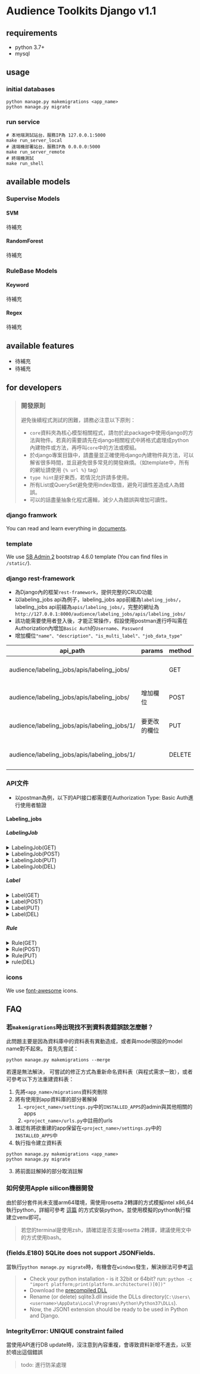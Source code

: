 # Audience Toolkits Django v1.1

## requirements

- python 3.7+
- mysql

## usage
### initial databases
```shell
python manage.py makemigrations <app_name>
python manage.py migrate
```

### run service
```shell
# 本地端測試站台，服務IP為 127.0.0.1:5000
make run_server_local
# 遠端機部署站台，服務IP為 0.0.0.0:5000
make run_server_remote
# 終端機測試
make run_shell
```

## available models
### Supervise Models
#### SVM
待補充
#### RandomForest
待補充
### RuleBase Models
#### Keyword
待補充
#### Regex
待補充

## available features
- 待補充
- 待補充

## for developers
> ### 開發原則
> 避免後續程式測試的困難，請務必注意以下原則：
> - `core`資料夾為核心模型相關程式，請勿於此package中使用django的方法與物件。若真的需要請先在django相關程式中將格式處理成python內建物件或方法，再呼叫`core`中的方法或模組。
> - 於django專案目錄中，請盡量並正確使用django內建物件與方法，可以解省很多時間，並且避免很多常見的開發麻煩。（如template中，所有的網址請使用 `{% url %}` tag）
> - `type hint`是好東西，若情況允許請多使用。
> - 所有List或QuerySet避免使用index取值，避免可讀性差造成人為錯誤。
> - 可以的話盡量抽象化程式邏輯，減少人為錯誤與增加可讀性。

### django framwork
You can read and learn everything in [documents](https://docs.djangoproject.com/zh-hans/3.1/).

### template
We use [SB Admin 2](https://startbootstrap.com/previews/sb-admin-2) bootstrap 4.6.0 template (You can find files in `/static/`).

### django rest-framework
- 為Django內的框架`rest-framework`，提供完整的CRUD功能
- 以labeling_jobs api為例子，labeling_jobs app前綴為`labeling_jobs/`，labeling_jobs api前綴為`apis/labeling_jobs/`，完整的網址為`http://127.0.0.1:8000/audience/labeling_jobs/apis/labeling_jobs/`
- 該功能需要使用者登入後，才能正常操作，假設使用postman進行呼叫需在Authorization內增加`Basic Auth`的`Username`、`Password`
- 增加欄位`"name"、"description"、"is_multi_label"、"job_data_type"`

| api_path | params | method | action | return |
|----------|--------|--------|--------|--------|
| audience/labeling_jobs/apis/labeling_jobs/ | | GET | 取回所有資料 | 回傳DB內所有labeling_jobs | 
| audience/labeling_jobs/apis/labeling_jobs/ | 增加欄位 | POST | 新增資料 | 回傳DB內所有labeling_jobs | 
| audience/labeling_jobs/apis/labeling_jobs/1/ | 要更改的欄位 | PUT | 修改該筆ID內的資料 | 回傳該筆資料修改後狀況 | 
| audience/labeling_jobs/apis/labeling_jobs/1/ | | DELETE | 依照該筆ID刪除資料| | 

### API文件
- 以postman為例，以下的API接口都需要在Authorization Type: Basic Auth進行使用者驗證

#### Labeling_jobs

##### LabelingJob

<details>
<summary>LabelingJob(GET)</summary>

- 獲得所有任務列表

    | 項目 | 說明 |
    |-----|-----|
    | API URL | {domain}/labeling_jobs/apis/labeling_job/ |
    | method | GET |

- Request: 無

- Response

    | 欄位 | 型別 | 說明 |
    |-----|-----|-----|
    | id | integer | 任務ID |
    | name | string | 標記工作名稱 |
    | description | string | 定義與說明 |
    | is_multi_label | boolean | 是否屬於多標籤 |
    | job_data_type | string | 任務類型 |
    | create_at | time | 建立時間 |
    | update_at | time | 最後更改 |
    | created_by | string | User name |
    | url | string | 查詢該筆資料URL |

- Request Example: 無

- Response Example

```json
{
    "url": "http://127.0.0.1:8000/audience/labeling_jobs/apis/labeling_job/10/",
    "id": 10,
    "created_by": "eddy",
    "name": "test",
    "description": "test",
    "is_multi_label": false,
    "job_data_type": "term_weight",
    "created_at": "2021-07-14T15:56:35.164504",
    "updated_at": "2021-07-14T15:56:35.164504"
}
```

</details>

<details>
<summary>LabelingJob(POST)</summary>

- 獲得所有任務列表

    | 項目 | 說明 |
    |-----|-----|
    | API URL | {domain}/labeling_jobs/apis/labeling_job/ |
    | method | POST |

- Request

    | 欄位 | 型別 | 必填 | 說明 |
    |-----|-----|------|-----|
    | name | string | Y |標記工作名稱 |
    | description | string | Y |定義與說明 |
    | is_multi_label | boolean | N | 是否屬於多標籤 |
    | job_data_type | string | N | 任務類型 |

- Response

    | 欄位 | 型別 | 說明 |
    |-----|-----|-----|
    | id | integer | 任務ID |
    | name | string | 標記工作名稱 |
    | description | string | 定義與說明 |
    | is_multi_label | boolean | 是否屬於多標籤 |
    | job_data_type | string | 任務類型 |
    | create_at | time | 建立時間 |
    | update_at | time | 最後更改 |
    | created_by | string | User name |
    | url | string | 查詢該筆資料URL |

- Request Example: 

```json
{
    "name": "postman_test",
    "description": "postman_desc",
    "is_multi_label": false,
    "job_data_type": "term_weight"
}
```

- Response Example

```json
{
    "url": "http://127.0.0.1:8000/audience/labeling_jobs/apis/labeling_job/12/",
    "id": 12,
    "created_by": "eddy",
    "name": "postman_test",
    "description": "postman_desc",
    "is_multi_label": false,
    "job_data_type": "term_weight",
    "created_at": "2021-07-16T14:13:37.852387",
    "updated_at": "2021-07-16T14:13:37.852387"
}
```

</details>

<details>
<summary>LabelingJob(PUT)</summary>

- 獲得所有任務列表

    | 項目 | 說明 |
    |-----|-----|
    | API URL | {domain}/labeling_jobs/apis/labeling_job/{labeling_job id}/ |
    | method | PUT |

- Request: 無

    | 欄位 | 型別 | 必填 | 說明 |
    |-----|-----|------|-----|
    | name | string | Y |標記工作名稱 |
    | description | string | Y |定義與說明 |
    | is_multi_label | boolean | N | 是否屬於多標籤 |
    | job_data_type | string | N | 任務類型 |

- Response

    | 欄位 | 型別 | 說明 |
    |-----|-----|-----|
    | id | integer | 任務ID |
    | name | string | 標記工作名稱 |
    | description | string | 定義與說明 |
    | is_multi_label | boolean | 是否屬於多標籤 |
    | job_data_type | string | 任務類型 |
    | create_at | time | 建立時間 |
    | update_at | time | 最後更改 |
    | created_by | string | User name |
    | url | string | 查詢該筆資料URL |

- Request Example:

```json
{
    "name": "postman_test2",
    "description": "postman_desc2",
    "is_multi_label": true,
    "job_data_type": "regex"
}
```

- Response Example

```json
{
    "url": "http://127.0.0.1:8000/audience/labeling_jobs/apis/labeling_job/10/",
    "id": 10,
    "created_by": "eddy",
    "name": "postman_test2",
    "description": "postman_desc2",
    "is_multi_label": true,
    "job_data_type": "regex",
    "created_at": "2021-07-16T14:13:37.852387",
    "updated_at": "2021-07-16T14:26:49.023896"
}
```

</details>

<details>
<summary>LabelingJob(DEL)</summary>

- 獲得所有任務列表

    | 項目 | 說明 |
    |-----|-----|
    | API URL | {domain}/labeling_jobs/apis/labeling_job/{labeling_job id}/ |
    | method | DEL |

- Request: 無

- Response: 無

- Request Example: 無

- Response Example: 無

</details>

##### Label

<details>
<summary>Label(GET)</summary>

- 獲得所有任務列表

    | 項目 | 說明 |
    |-----|-----|
    | API URL | {domain}/labeling_jobs/apis/label/ |
    | method | GET |

- Request: 無

- Response

    | 欄位 | 型別 | 說明 |
    |-----|-----|-----|
    | id | integer | 標籤ID |
    | job | string | 任務名稱 |
    | job_id | integer | 任務ID |
    | name | string | 標籤名稱 |
    | description | string | 標籤定義 |
    | target_amount | integer | 目標數量 |
    | create_at | time | 建立時間 |
    | update_at | time | 最後更改 |
    | url | string | 查詢該筆資料URL |

- Request Example: 無

- Response Example

```json
{
    "url": "http://127.0.0.1:8000/audience/labeling_jobs/apis/label/9/",
    "id": 9,
    "job": "2222 (監督式學習模型資料)",
    "job_id": 2,
    "name": "postman",
    "description": "postman_desc",
    "target_amount": 200,
    "created_at": "2021-07-14T11:32:29.317272",
    "updated_at": "2021-07-14T11:32:29.317272"
}
```

</details>

<details>
<summary>Label(POST)</summary>

- 獲得所有任務列表

    | 項目 | 說明 |
    |-----|-----|
    | API URL | {domain}/labeling_jobs/apis/label/ |
    | method | POST |

- Request

    | 欄位 | 型別 | 必填 | 說明 |
    |-----|-----|------|-----|
    | job_id | integer | Y | 任務ID |
    | name | string | Y |標記工作名稱 |
    | description | string | Y |定義與說明 |
    | target_amount | integer | N | 目標數量 |

- Response

    | 欄位 | 型別 | 說明 |
    |-----|-----|-----|
    | id | integer | 標籤ID |
    | job | string | 任務名稱 |
    | job_id | integer | 任務ID |
    | name | string | 標籤名稱 |
    | description | string | 標籤定義 |
    | target_amount | integer | 目標數量 |
    | create_at | time | 建立時間 |
    | update_at | time | 最後更改 |
    | created_by | string | User name |
    | url | string | 查詢該筆資料URL |

- Request Example: 

```json
{
    "job_id": 2,
    "name": "postman",
    "description": "postman_desc",
    "target_amount": 200
}
```

- Response Example

```json
{
    "url": "http://127.0.0.1:8000/audience/labeling_jobs/apis/labeling_job/13/",
    "id": 13,
    "created_by": "eddy",
    "name": "postman_test",
    "description": "postman_desc",
    "is_multi_label": false,
    "job_data_type": "term_weight",
    "created_at": "2021-07-16T14:13:37.852387",
    "updated_at": "2021-07-16T14:13:37.852387"
}
```

</details>

<details>
<summary>Label(PUT)</summary>

- 獲得所有任務列表

    | 項目 | 說明 |
    |-----|-----|
    | API URL | {domain}/labeling_jobs/apis/label/{label id}/ |
    | method | PUT |

- Request: 無

    | 欄位 | 型別 | 必填 | 說明 |
    |-----|-----|------|-----|
    | job_id | integer | Y | 任務ID |
    | name | string | Y |標記工作名稱 |
    | description | string | Y |定義與說明 |
    | target_amount | integer | N | 目標數量 |

- Response

    | 欄位 | 型別 | 說明 |
    |-----|-----|-----|
    | id | integer | 標籤ID |
    | job | string | 任務名稱 |
    | job_id | integer | 任務ID |
    | name | string | 標籤名稱 |
    | description | string | 標籤定義 |
    | target_amount | integer | 目標數量 |
    | create_at | time | 建立時間 |
    | update_at | time | 最後更改 |
    | url | string | 查詢該筆資料URL |

- Request Example:

```json
{
    "job_id": 2,
    "name": "postman26",
    "description": "postman_desc26",
    "target_amount": 200
}
```

- Response Example

```json
{
    "url": "http://127.0.0.1:8000/audience/labeling_jobs/apis/label/13/",
    "id": 13,
    "job": "2222 (監督式學習模型資料)",
    "job_id": 2,
    "name": "postman26",
    "description": "postman_desc26",
    "target_amount": 200,
    "created_at": "2021-07-16T14:36:20.196095",
    "updated_at": "2021-07-16T14:38:58.681244"
}
```

</details>

<details>
<summary>Label(DEL)</summary>

- 獲得所有任務列表

    | 項目 | 說明 |
    |-----|-----|
    | API URL | {domain}/labeling_jobs/apis/label/{label id}/ |
    | method | DEL |

- Request: 無

- Response: 無

- Request Example: 無

- Response Example: 無

</details>

##### Rule

<details>
<summary>Rule(GET)</summary>

- 獲得所有任務列表

    | 項目 | 說明 |
    |-----|-----|
    | API URL | {domain}/labeling_jobs/apis/rule/ |
    | method | GET |

- Request: 無

- Response

    | 欄位 | 型別 | 說明 |
    |-----|-----|-----|
    | id | integer | 規則ID |
    | job | string | 任務名稱 |
    | job_id | integer | 任務ID |
    | label | string | 標籤名稱 |
    | label_id | integer | 標籤ID |
    | content | string | 規則內文 |
    | rule_type | string(RuleType) | 規則類型 |
    | match_type | string(MatchType) | 比對方式 |
    | score | float | 命中分數 |
    | create_at | time | 建立時間 |
    | created_by | string | User name |
    | url | string | 查詢該筆資料URL |

- Request Example: 無

- Response Example

```json
{
    "url": "http://127.0.0.1:8000/audience/labeling_jobs/apis/rule/14/",
    "id": 14,
    "job": "男性_作者名關鍵字規則(關鍵字規則模型資料)",
    "job_id": 9,
    "label": "男性",
    "label_id": 22,
    "created_by": "eddy",
    "content": "家豪",
    "rule_type": "keyword",
    "match_type": "start",
    "score": 1.0,
    "created_at": "2021-07-16T11:24:47.316956"
}
```

</details>

<details>
<summary>Rule(POST)</summary>

- 獲得所有任務列表

    | 項目 | 說明 |
    |-----|-----|
    | API URL | {domain}/labeling_jobs/apis/rule/ |
    | method | POST |

- Request

    | 欄位 | 型別 | 必填 | 說明 |
    |-----|-----|------|-----|
    | job_id | integer | Y | 任務ID |
    | label_id | integer | Y | 標籤ID |
    | content | string | Y | 規則內文 |
    | rule_type | string(RuleType) | N | 規則類型 |
    | match_type | string(MatchType) | N | 比對方式 |
    | score | float | N | 命中分數 |

- Response

    | 欄位 | 型別 | 說明 |
    |-----|-----|-----|
    | id | integer | 規則ID |
    | job | string | 任務名稱 |
    | job_id | integer | 任務ID |
    | label | string | 標籤名稱 |
    | label_id | integer | 標籤ID |
    | content | string | 規則內文 |
    | rule_type | string(RuleType) | 規則類型 |
    | match_type | string(MatchType) | 比對方式 |
    | score | float | 命中分數 |
    | create_at | time | 建立時間 |
    | created_by | string | User name |
    | url | string | 查詢該筆資料URL |

- Request Example: 

```json
{
    "job_id": 9,
    "label_id": 22,
    "content": "志明",
    "rule_type": "keyword",
    "match_type": "end",
    "score": 1.0
}
```

- Response Example

```json
{
    "url": "http://127.0.0.1:8000/audience/labeling_jobs/apis/rule/14/",
    "id": 14,
    "job": "男性_作者名關鍵字規則(關鍵字規則模型資料)",
    "job_id": 9,
    "label": "男性",
    "label_id": 22,
    "created_by": "eddy",
    "content": "志明",
    "rule_type": "keyword",
    "match_type": "end",
    "score": 1.0,
    "created_at": "2021-07-16T11:26:47.316956"
}
```

</details>

<details>
<summary>Rule(PUT)</summary>

- 獲得所有任務列表

    | 項目 | 說明 |
    |-----|-----|
    | API URL | {domain}/labeling_jobs/apis/rule/{rule id}/ |
    | method | PUT |

- Request: 無

    | 欄位 | 型別 | 必填 | 說明 |
    |-----|-----|------|-----|
    | content | string | Y | 規則內文 |
    | rule_type | string(RuleType) | N | 規則類型 |
    | match_type | string(MatchType) | N | 比對方式 |
    | score | float | N | 命中分數 |

- Response

    | 欄位 | 型別 | 說明 |
    |-----|-----|-----|
    | id | integer | 標籤ID |
    | job | string | 任務名稱 |
    | job_id | integer | 任務ID |
    | name | string | 標籤名稱 |
    | description | string | 標籤定義 |
    | target_amount | integer | 目標數量 |
    | create_at | time | 建立時間 |
    | update_at | time | 最後更改 |
    | url | string | 查詢該筆資料URL |

- Request Example:

```json
{
    "content": "龍尼",
    "rule_type": "keyword",
    "match_type": "end",
    "score": 1.0
}
```

- Response Example

```json
{
    "url": "http://127.0.0.1:8000/audience/labeling_jobs/apis/rule/14/",
    "id": 14,
    "job": "男性_作者名關鍵字規則(關鍵字規則模型資料)",
    "job_id": 9,
    "label": "男性",
    "label_id": 22,
    "created_by": "eddy",
    "content": "龍尼",
    "rule_type": "keyword",
    "match_type": "end",
    "score": 1.0,
    "created_at": "2021-07-16T11:27:47.316956"
}
```

</details>

<details>
<summary>rule(DEL)</summary>

- 獲得所有任務列表

    | 項目 | 說明 |
    |-----|-----|
    | API URL | {domain}/labeling_jobs/apis/rule/{rule id}/ |
    | method | DEL |

- Request: 無

- Response: 無

- Request Example: 無

- Response Example: 無

</details>

### icons
We use [font-awesome](https://fontawesome.com/icons?d=gallery&p=1&m=free) icons.

## FAQ
### 若`makemigrations`時出現找不到資料表錯誤該怎麼辦？
此問題主要是因為資料庫中的資料表有異動造成，或者與model預設的model name對不起來。
首先先嘗試：
```shell
python manage.py makemigrations --merge
```
若還是無法解決， 可嘗試的修正方式為重新命名資料表（與程式需求一致），或者可參考以下方法重建資料表：
1. 先將`<app_name>/migrations`資料夾刪除
1. 將有使用到app資料庫的部分著解掉
   1. `<project_name>/settings.py`中的`INSTALLED_APPS`的admin與其他相關的apps
   2. `<project_name>/urls.py`中註冊的urls
1. 確認有將欲重建的app保留在`<project_name>/settings.py`中的`INSTALLED_APPS`中
1. 執行指令建立資料表
```shell
python manage.py makemigrations <app_name>
python manage.py migrate
```
3. 將前面註解掉的部分取消註解

### 如何使用Apple silicon機器開發
由於部分套件尚未支援arm64環境，需使用rosetta 2轉譯的方式模擬intel x86_64執行python，詳細可參考 [這篇](https://www.caktusgroup.com/blog/2021/04/02/python-django-react-development-apple-silicon/) 的方式安裝python，並使用模擬的python執行檔建立venv即可。
> 若您的terminal是使用zsh，請確認是否支援rosetta 2轉譯，建議使用文中的方式使用bash。

### (fields.E180) SQLite does not support JSONFields.
當執行`python manage.py migrate`時，有機會在`windows`發生，解決辦法可參考[這](https://stackoverflow.com/questions/62637458/django-3-1-fields-e180-sqlite-does-not-support-jsonfields)
> - Check your python installation - is it 32bit or 64bit? run: `python -c "import platform;print(platform.architecture()[0])"`
> - Download the [precompiled DLL](https://www.sqlite.org/download.html)
> - Rename (or delete) sqlite3.dll inside the DLLs directory(`C:\Users\<username>\AppData\Local\Programs\Python\Python37\DLLs`).
> - Now, the JSON1 extension should be ready to be used in Python and Django.

### IntegrityError: UNIQUE constraint failed
當使用API進行DB update時，沒注意到內容重複，會導致資料新增不進去，以至於噴出這個錯誤
> todo: 進行防呆處理 
